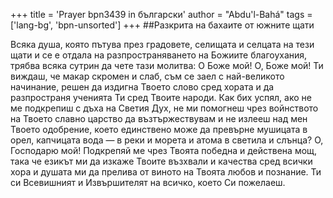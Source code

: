 +++
title = 'Prayer bpn3439 in български'
author = "Abdu'l-Bahá"
tags = ['lang-bg', 'bpn-unsorted']
+++
##Разкрита на бахаите от южните щати

Всяка душа, която пътува през градовете, селищата и селцата на тези щати и се е отдала на разпространяването на Божиите благоухания, трябва всяка сутрин да чете тази молитва:
О Боже мой! О, Боже мой! Ти виждаш, че макар скромен и слаб, съм се заел с най-великото начинание, решен да издигна Твоето слово сред хората и да разпространя ученията Ти сред Твоите народи. Как бих успял, ако не ме подкрепиш с дъха на Светия Дух, не ми помогнеш чрез войнството на Твоето славно царство да възтържествувам и не излееш над мен Твоето одобрение, което единствено може да превърне мушицата в орел, капчицата вода — в реки и морета и атома в светила и слънца? О, Господарю мой! Подкрепяй ме чрез Твоята победна и действена мощ, така че езикът ми да изкаже Твоите възхвали и качества сред всички хора и душата ми да прелива от виното на Твоята любов и познание.
Ти си Всевишният и Извършителят на всичко, което Си пожелаеш.

